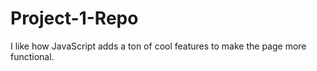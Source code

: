 # Project-1-Repo

I like how JavaScript adds a ton of cool features to make the page more functional.